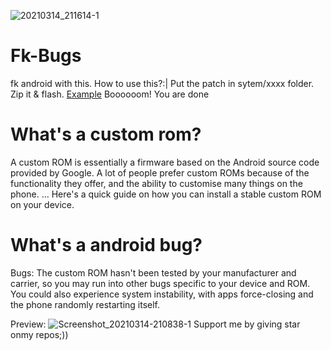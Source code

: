 ![20210314_211614-1](https://user-images.githubusercontent.com/78007167/111132453-91f75100-85a3-11eb-915e-29d3001c7afd.png)
# Fk-Bugs
fk android with this.
How to use this?:|
Put the patch in sytem/xxxx folder. Zip it & flash. 
[Example](https://github.com/XenonTheInertG/Fk-Bugs/blob/main/system/README.mkdn)
Boooooom! You are done

# What's a custom rom?
A custom ROM is essentially a firmware based on the Android source code provided by Google. A lot of people prefer custom ROMs because of the functionality they offer, and the ability to customise many things on the phone. ... Here's a quick guide on how you can install a stable custom ROM on your device.
# What's a android bug?
Bugs: The custom ROM hasn't been tested by your manufacturer and carrier, so you may run into other bugs specific to your device and ROM. You could also experience system instability, with apps force-closing and the phone randomly restarting itself.

Preview: 
![Screenshot_20210314-210838-1](https://user-images.githubusercontent.com/78007167/111077406-d7237080-851a-11eb-95f0-19e57ed68553.jpg)
Support me by giving star onmy repos;))

